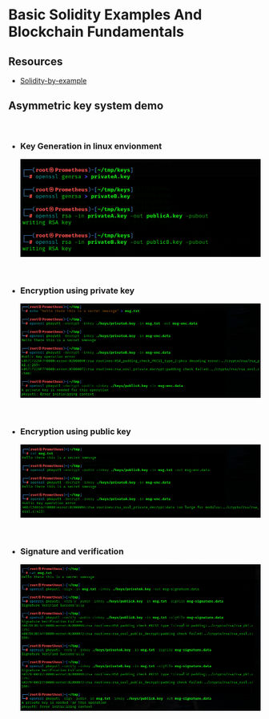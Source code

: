 # Basic Solidity Examples And Blockchain Fundamentals

## Resources

* [Solidity-by-example](https://solidity-by-example.org/)

## Asymmetric key system demo

<br>

* ### Key Generation in linux envionment
    ![key-gen](Assets/key-gen.png)

<br>

* ### Encryption using private key
    ![enc-dec-priv](Assets/enc-dec-priv.png)

<br>

* ### Encryption using public key
    ![enc-dec-pub](Assets/enc-dec-pub.png)

<br>

* ### Signature and verification
    ![sig-ver](Assets/sig-ver.png)
